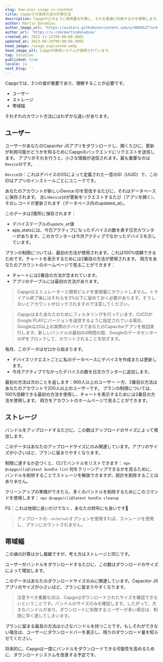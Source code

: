 ```yaml
---
slug: how-your-usage-is-counted
title: Capgoでの使用方法の計算方法
description: Capgoがどのように使用量を計算し、それを最適に利用するかを理解します。プランをより良く管理する方法を学びましょう。
author: Martin Donadieu
author_image_url: 'https://avatars.githubusercontent.com/u/4084527?v=4'
author_url: 'https://x.com/martindonadieu'
created_at: 2022-11-25T00:00:00.000Z
updated_at: 2023-06-29T00:00:00.000Z
head_image: /usage_explained.webp
head_image_alt: Capgoの使用システムが説明されています。
tag: Solution
published: true
locale: ja
next_blog: ''
---
```


Capgoでは、3つの値が重要であり、理解することが必要です。
- ユーザー
- ストレージ
- 帯域幅

それぞれのカウント方法にはわずかな違いがあります。

## ユーザー

ユーザーがあなたのCapacitor JSアプリをダウンロードし、開くたびに、更新が利用可能かどうかを知るためにCapgoのバックエンドにリクエストを送信します。
アプリがそれを行うと、小さな情報が送信されます。最も重要なのは`DeviceID`です。

`DeviceID`：これはデバイスのOSによって定義された一意のID（UUID）で、このIDはアプリのインストールごとにユニークです。

あなたのアカウントが新しいDevice IDを受信するたびに、それはデータベースに保存されます。
古い`DeviceID`が更新をリクエストするたび（アプリを開く）、そのレコードが更新されます（データベース内のupdated_at）。

このデータは2箇所に保存されます：
- デバイステーブルの`update_at`値
- app_statsには、今日アクティブになったデバイスの数を表す日次カウンターがあります。このカウンターは今月アクティブでなかったデバイスを示しています。

プランの制限については、最初の方法が使用されます。これは100%信頼できるためです。チャートを表示するためには2番目の方法が使用されます。
両方をあなたのアカウントのホームページで見ることができます：
- チャートには2番目の方法が含まれています。
- アプリのテーブルには最初の方法があります。

> Capgoはエミュレーターと開発ビルドを使用量にカウントしません。トライアル終了後にはそれらを3%以下に留めておく必要があります。そうしないとアカウントがロックされますので注意してください。

> Capgoはまたあなたのためにフィルタリングを行っています。CI/CDがGoogle PLAYにバージョンを送信するように設定されている場合、Googleは20以上の実際のデバイスであなたのCapacitorアプリを毎回実行します。新しいバンドルの最初の4時間の間、GoogleのデータセンターのIPをブロックして、カウントされることを防ぎます。

毎月、このデータはゼロから始まります。

- デバイスリクエストごとに私のデータベースにデバイスを作成または更新します。
- 今月アクティブでなかったデバイスの数を日次カウンターに追加します。

最初の方法は次のことを返します：900人以上のユーザー
一方、2番目の方法はあなたのアカウントで200人以上のユーザーです。
プランの制限については、100%信頼できる最初の方法を使用し、チャートを表示するためには2番目の方法を使用します。
両方をアカウントのホームページで見ることができます。

## ストレージ

バンドルをアップロードするたびに、この数はアップロードのサイズによって増加します。

このデータはあなたのアップロードサイズにのみ関連しています。アプリのサイズが小さいほど、プランに留まりやすくなります。

制限に達するか近づくと、CLIでバンドルをリストできます：
`npx @capgo/cli@latest bundle list`
何をクリーンアップできるかを見るために、バンドルを削除することでストレージを解放できますが、統計を削除することはありません。

クリーンアップの準備ができたら、多くのバンドルを削除するためにこのコマンドを使用します：
`npx @capgo/cli@latest bundle cleanup`

PS：これは地球に良いだけでなく、あなたの財布にも良いです💪

> アップロードの`--external`オプションを使用すれば、ストレージを使用し、プランにカウントされません。

## 帯域幅

この値の計算は少し複雑ですが、考え方はストレージと同じです。

ユーザーがバンドルをダウンロードするたびに、この数はダウンロードのサイズによって増加します。

このデータはあなたのダウンロードサイズのみに関連しています。Capacitor JSアプリのサイズが小さいほど、プランに留まりやすくなります。

> 注意すべき重要な点は、Capgoはダウンロードされたサイズを確認できないということです。バンドルのサイズのみを確認します。したがって、大きなバンドルがあり、ダウンロードに失敗するユーザーが多い場合は、制限に早く達してしまいます。

プランに留まる最良の方法は小さなバンドルを持つことです。もしそれができない場合は、ユーザーにダウンロードバーを表示し、残りのダウンロード量を知らせてください。

将来的に、Capgoは一度にバンドルをダウンロードできる可能性を高めるために、ダウンロードシステムを改善する予定です。